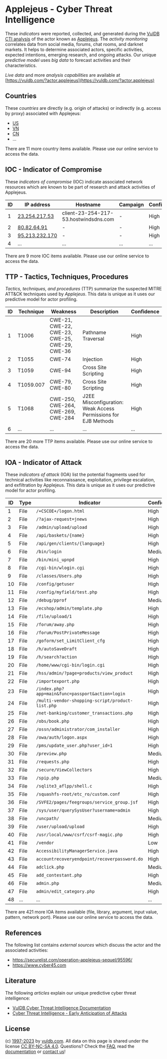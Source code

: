# Applejeus - Cyber Threat Intelligence

These _indicators_ were reported, collected, and generated during the [VulDB CTI analysis](https://vuldb.com/?kb.cti) of the actor known as [Applejeus](https://vuldb.com/?actor.applejeus). The _activity monitoring_ correlates data from social media, forums, chat rooms, and darknet markets. It helps to determine associated actors, specific activities, expected intentions, emerging research, and ongoing attacks. Our unique _predictive model_ uses _big data_ to forecast activities and their characteristics.

_Live data_ and more _analysis capabilities_ are available at [https://vuldb.com/?actor.applejeus](https://vuldb.com/?actor.applejeus)

## Countries

These _countries_ are directly (e.g. origin of attacks) or indirectly (e.g. access by proxy) associated with Applejeus:

* [US](https://vuldb.com/?country.us)
* [VN](https://vuldb.com/?country.vn)
* [CN](https://vuldb.com/?country.cn)
* ...

There are 11 more country items available. Please use our online service to access the data.

## IOC - Indicator of Compromise

These _indicators of compromise_ (IOC) indicate associated network resources which are known to be part of research and attack activities of Applejeus.

ID | IP address | Hostname | Campaign | Confidence
-- | ---------- | -------- | -------- | ----------
1 | [23.254.217.53](https://vuldb.com/?ip.23.254.217.53) | client-23-254-217-53.hostwindsdns.com | - | High
2 | [80.82.64.91](https://vuldb.com/?ip.80.82.64.91) | - | - | High
3 | [95.213.232.170](https://vuldb.com/?ip.95.213.232.170) | - | - | High
4 | ... | ... | ... | ...

There are 9 more IOC items available. Please use our online service to access the data.

## TTP - Tactics, Techniques, Procedures

_Tactics, techniques, and procedures_ (TTP) summarize the suspected MITRE ATT&CK techniques used by _Applejeus_. This data is unique as it uses our predictive model for actor profiling.

ID | Technique | Weakness | Description | Confidence
-- | --------- | -------- | ----------- | ----------
1 | T1006 | CWE-21, CWE-22, CWE-23, CWE-25, CWE-29, CWE-36 | Pathname Traversal | High
2 | T1055 | CWE-74 | Injection | High
3 | T1059 | CWE-94 | Cross Site Scripting | High
4 | T1059.007 | CWE-79, CWE-80 | Cross Site Scripting | High
5 | T1068 | CWE-250, CWE-264, CWE-269, CWE-284 | J2EE Misconfiguration: Weak Access Permissions for EJB Methods | High
6 | ... | ... | ... | ...

There are 20 more TTP items available. Please use our online service to access the data.

## IOA - Indicator of Attack

These _indicators of attack_ (IOA) list the potential fragments used for technical activities like reconnaissance, exploitation, privilege escalation, and exfiltration by Applejeus. This data is unique as it uses our predictive model for actor profiling.

ID | Type | Indicator | Confidence
-- | ---- | --------- | ----------
1 | File | `/+CSCOE+/logon.html` | High
2 | File | `/?ajax-request=jnews` | High
3 | File | `/admin/upload/upload` | High
4 | File | `/api/baskets/{name}` | High
5 | File | `/api/gen/clients/{language}` | High
6 | File | `/bin/login` | Medium
7 | File | `/bin/mini_upnpd` | High
8 | File | `/cgi-bin/wlogin.cgi` | High
9 | File | `/classes/Users.php` | High
10 | File | `/config/getuser` | High
11 | File | `/config/myfield/test.php` | High
12 | File | `/debug/pprof` | Medium
13 | File | `/ecshop/admin/template.php` | High
14 | File | `/file/upload/1` | High
15 | File | `/forum/away.php` | High
16 | File | `/forum/PostPrivateMessage` | High
17 | File | `/goform/set_LimitClient_cfg` | High
18 | File | `/h/autoSaveDraft` | High
19 | File | `/h/search?action` | High
20 | File | `/home/www/cgi-bin/login.cgi` | High
21 | File | `/hss/admin/?page=products/view_product` | High
22 | File | `/importexport.php` | High
23 | File | `/index.php?app=main&func=passport&action=login` | High
24 | File | `/multi-vendor-shopping-script/product-list.php` | High
25 | File | `/net-banking/customer_transactions.php` | High
26 | File | `/obs/book.php` | High
27 | File | `/ossn/administrator/com_installer` | High
28 | File | `/owa/auth/logon.aspx` | High
29 | File | `/pms/update_user.php?user_id=1` | High
30 | File | `/preview.php` | Medium
31 | File | `/requests.php` | High
32 | File | `/secure/ViewCollectors` | High
33 | File | `/spip.php` | Medium
34 | File | `/sqlite3_aflpp/shell.c` | High
35 | File | `/squashfs-root/etc_ro/custom.conf` | High
36 | File | `/SVFE2/pages/feegroups/service_group.jsf` | High
37 | File | `/sys/user/querySysUser?username=admin` | High
38 | File | `/uncpath/` | Medium
39 | File | `/user/upload/upload` | High
40 | File | `/usr/local/www/csrf/csrf-magic.php` | High
41 | File | `/vendor` | Low
42 | File | `AccessibilityManagerService.java` | High
43 | File | `accountrecoveryendpoint/recoverpassword.do` | High
44 | File | `adclick.php` | Medium
45 | File | `add_contestant.php` | High
46 | File | `admin.php` | Medium
47 | File | `admin/edit_category.php` | High
48 | ... | ... | ...

There are 421 more IOA items available (file, library, argument, input value, pattern, network port). Please use our online service to access the data.

## References

The following list contains _external sources_ which discuss the actor and the associated activities:

* https://securelist.com/operation-applejeus-sequel/95596/
* https://www.cyber45.com

## Literature

The following _articles_ explain our unique predictive cyber threat intelligence:

* [VulDB Cyber Threat Intelligence Documentation](https://vuldb.com/?kb.cti)
* [Cyber Threat Intelligence - Early Anticipation of Attacks](https://www.scip.ch/en/?labs.20201022)

## License

(c) [1997-2023](https://vuldb.com/?kb.changelog) by [vuldb.com](https://vuldb.com/?kb.about). All data on this page is shared under the license [CC BY-NC-SA 4.0](https://creativecommons.org/licenses/by-nc-sa/4.0/). Questions? Check the [FAQ](https://vuldb.com/?kb.faq), read the [documentation](https://vuldb.com/?kb) or [contact us](https://vuldb.com/?contact)!
